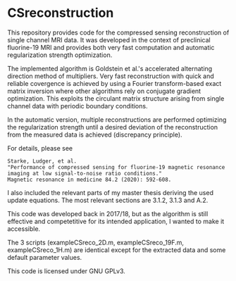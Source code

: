 # CSreconstruction

This repository provides code for the compressed sensing reconstruction of single channel MRI data. It was developed in the context of preclinical fluorine-19 MRI and provides both very fast computation and automatic regularization strength optimization. 

The implemented algorithm is Goldstein et al.'s accelerated alternating direction method of multipliers. Very fast reconstruction with quick and reliable covergence is achieved by using a Fourier transform-based exact matrix inversion where other algorithms rely on conjugate gradient optimization. This exploits the circulant matrix structure arising from single channel data with periodic boundary conditions.

In the automatic version, multiple reconstructions are performed optimizing the regularization strength until a desired deviation of the reconstruction from the measured data is achieved (discrepancy principle).

For details, please see 

    Starke, Ludger, et al. 
    "Performance of compressed sensing for fluorine‐19 magnetic resonance 
    imaging at low signal‐to‐noise ratio conditions." 
    Magnetic resonance in medicine 84.2 (2020): 592-608.

I also included the relevant parts of my master thesis deriving the used update equations. The most relevant sections are 3.1.2, 3.1.3 and A.2.

This code was developed back in 2017/18, but as the algorithm is still effective and competetitive for its intended application, I wanted to make it accessible.

The 3 scripts (exampleCSreco_2D.m, exampleCSreco_19F.m, exampleCSreco_1H.m) are identical except for the extracted data and some default parameter values.

This code is licensed under GNU GPLv3.
